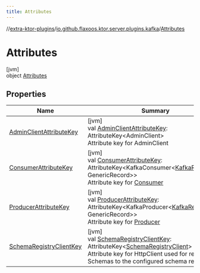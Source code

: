 ```yaml
---
title: Attributes
---
```

//[extra-ktor-plugins](../../../index.md)/[io.github.flaxoos.ktor.server.plugins.kafka](../index.md)/[Attributes](index.md)



# Attributes



[jvm]\
object [Attributes](index.md)



## Properties


| Name | Summary |
|---|---|
| [AdminClientAttributeKey](-admin-client-attribute-key.md) | [jvm]<br>val [AdminClientAttributeKey](-admin-client-attribute-key.md): AttributeKey&lt;AdminClient&gt;<br>Attribute key for AdminClient |
| [ConsumerAttributeKey](-consumer-attribute-key.md) | [jvm]<br>val [ConsumerAttributeKey](-consumer-attribute-key.md): AttributeKey&lt;KafkaConsumer&lt;[KafkaRecordKey](../-kafka-record-key/index.md), GenericRecord&gt;&gt;<br>Attribute key for [Consumer](../-consumer/index.md) |
| [ProducerAttributeKey](-producer-attribute-key.md) | [jvm]<br>val [ProducerAttributeKey](-producer-attribute-key.md): AttributeKey&lt;KafkaProducer&lt;[KafkaRecordKey](../-kafka-record-key/index.md), GenericRecord&gt;&gt;<br>Attribute key for [Producer](../-producer/index.md) |
| [SchemaRegistryClientKey](-schema-registry-client-key.md) | [jvm]<br>val [SchemaRegistryClientKey](-schema-registry-client-key.md): AttributeKey&lt;[SchemaRegistryClient](../../io.github.flaxoos.ktor.server.plugins.kafka.components/-schema-registry-client/index.md)&gt;<br>Attribute key for HttpClient used for registering Schemas to the configured schema registry |

